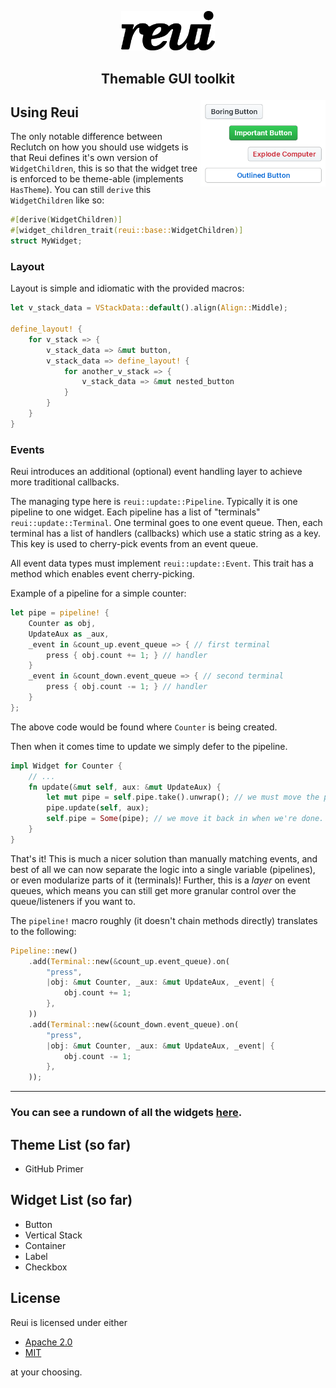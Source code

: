 <p align="center">
    <img src=".media/reui.png" width="150px"/>
</p>

## <p align="center">Themable GUI toolkit</p>

<img align="right" src=".media/showcase.png" width="200px"/>

## Using Reui
The only notable difference between Reclutch on how you should use widgets is
that Reui defines it's own version of `WidgetChildren`, this is so that the widget
tree is enforced to be theme-able (implements `HasTheme`).
You can still `derive` this `WidgetChildren` like so:
```rust
#[derive(WidgetChildren)]
#[widget_children_trait(reui::base::WidgetChildren)]
struct MyWidget;
```

### Layout
Layout is simple and idiomatic with the provided macros:
```rust
let v_stack_data = VStackData::default().align(Align::Middle);

define_layout! {
    for v_stack => {
        v_stack_data => &mut button,
        v_stack_data => define_layout! {
            for another_v_stack => {
                v_stack_data => &mut nested_button
            }
        }
    }
}
```

### Events
Reui introduces an additional (optional) event handling layer to achieve more traditional callbacks.

The managing type here is `reui::update::Pipeline`. Typically it is one pipeline to one widget.
Each pipeline has a list of "terminals" `reui::update::Terminal`. One terminal goes to one event queue.
Then, each terminal has a list of handlers (callbacks) which use a static string as a key.
This key is used to cherry-pick events from an event queue.

All event data types must implement `reui::update::Event`. This trait has a method which enables event
cherry-picking.

Example of a pipeline for a simple counter:
```rust
let pipe = pipeline! {
    Counter as obj,
    UpdateAux as _aux,
    _event in &count_up.event_queue => { // first terminal
        press { obj.count += 1; } // handler
    }
    _event in &count_down.event_queue => { // second terminal
        press { obj.count -= 1; } // handler
    }
};
```
The above code would be found where `Counter` is being created.

Then when it comes time to update we simply defer to the pipeline.
```rust
impl Widget for Counter {
    // ...
    fn update(&mut self, aux: &mut UpdateAux) {
        let mut pipe = self.pipe.take().unwrap(); // we must move the pipeline out first or else the borrow checker will complain.
        pipe.update(self, aux);
        self.pipe = Some(pipe); // we move it back in when we're done.
    }
}
```

That's it! This is much a nicer solution than manually matching events, and best of all we can now separate the logic into a single variable (pipelines), or even modularize parts of it (terminals)! Further, this is a *layer* on event queues, which means you can still get more granular control over the queue/listeners if you want to.

The `pipeline!` macro roughly (it doesn't chain methods directly) translates to the following:
```rust
Pipeline::new()
    .add(Terminal::new(&count_up.event_queue).on(
        "press",
        |obj: &mut Counter, _aux: &mut UpdateAux, _event| {
            obj.count += 1;
        },
    ))
    .add(Terminal::new(&count_down.event_queue).on(
        "press",
        |obj: &mut Counter, _aux: &mut UpdateAux, _event| {
            obj.count -= 1;
        },
    ));
```

---

### You can see a rundown of all the widgets [here](Widgets.md).

## Theme List (so far)
- GitHub Primer

## Widget List (so far)
- Button
- Vertical Stack
- Container
- Label
- Checkbox

## License

Reui is licensed under either

- [Apache 2.0](https://www.apache.org/licenses/LICENSE-2.0)
- [MIT](http://opensource.org/licenses/MIT)

at your choosing.
